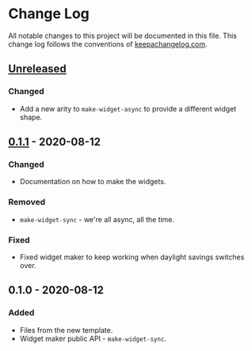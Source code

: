# Change Log
All notable changes to this project will be documented in this file. This change log follows the conventions of [keepachangelog.com](http://keepachangelog.com/).

## [Unreleased]
### Changed
- Add a new arity to `make-widget-async` to provide a different widget shape.

## [0.1.1] - 2020-08-12
### Changed
- Documentation on how to make the widgets.

### Removed
- `make-widget-sync` - we're all async, all the time.

### Fixed
- Fixed widget maker to keep working when daylight savings switches over.

## 0.1.0 - 2020-08-12
### Added
- Files from the new template.
- Widget maker public API - `make-widget-sync`.

[Unreleased]: https://github.com/your-name/genetic-algorithm/compare/0.1.1...HEAD
[0.1.1]: https://github.com/your-name/genetic-algorithm/compare/0.1.0...0.1.1
